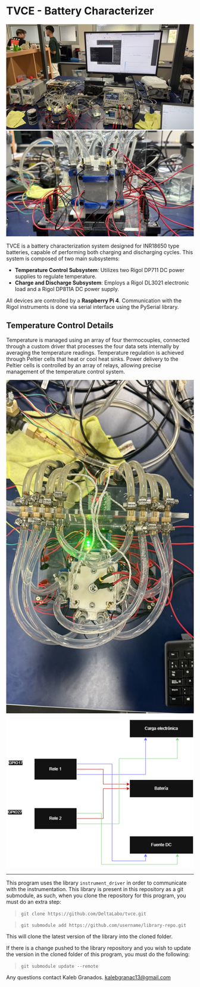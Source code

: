
# TVCE - Battery Characterizer
![TVCE System](/Assets/IMG_9187.jpeg)
![Cube of TVCE](/Assets/IMG_9188.jpeg)

TVCE is a battery characterization system designed for INR18650 type batteries, capable of performing both charging and discharging cycles. This system is composed of two main subsystems:

- **Temperature Control Subsystem**: Utilizes two Rigol DP711 DC power supplies to regulate temperature.
- **Charge and Discharge Subsystem**: Employs a Rigol DL3021 electronic load and a Rigol DP811A DC power supply.

All devices are controlled by a **Raspberry Pi 4**. Communication with the Rigol instruments is done via serial interface using the PySerial library.

## Temperature Control Details

Temperature is managed using an array of four thermocouples, connected through a custom driver that processes the four data sets internally by averaging the temperature readings. Temperature regulation is achieved through Peltier cells that heat or cool heat sinks. Power delivery to the Peltier cells is controlled by an array of relays, allowing precise management of the temperature control system.

![Reles & termocuples](/Assets/IMG_9189.jpeg)

![Reles & termocuples](/Assets/Diagrama_reles_TVCE.drawio.png)

---

This program uses the library `instrument_driver` in order to communicate with the instrumentation. This library is present in this repository as a git submodule, as such, when you clone the repository for this program, you must do an extra step:

> `git clone https://github.com/DeltaLabo/tvce.git`

> `git submodule add https://github.com/username/library-repo.git`

This will clone the latest version of the library into the cloned folder.

If there is a change pushed to the library repository and you wish to update the version in the cloned folder of this program, you must do the following:

> `git submodule update --remote`

Any questions contact Kaleb Granados. kalebgranac13@gmail.com


